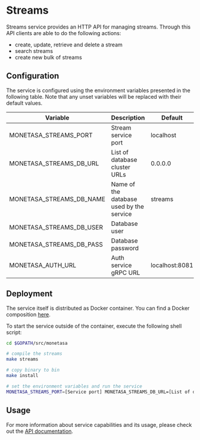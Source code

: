 # Streams

Streams service provides an HTTP API for managing streams.
Through this API clients are able to do the following
actions:

- create, update, retrieve and delete a stream
- search streams
- create new bulk of streams

## Configuration

The service is configured using the environment variables presented in the
following table. Note that any unset variables will be replaced with their
default values.

| Variable                 | Description                              | Default        |
|--------------------------|------------------------------------------|----------------|
| MONETASA_STREAMS_PORT    | Stream service port                      | localhost      |
| MONETASA_STREAMS_DB_URL  | List of database cluster URLs            | 0.0.0.0        |
| MONETASA_STREAMS_DB_NAME | Name of the database used by the service | streams        |
| MONETASA_STREAMS_DB_USER | Database user                            |                |
| MONETASA_STREAMS_DB_PASS | Database password                        |                |
| MONETASA_AUTH_URL        | Auth service gRPC URL                    | localhost:8081 |

## Deployment

The service itself is distributed as Docker container. You can find a Docker composition
[here](../docker/docker-compose.yml#64).

To start the service outside of the container, execute the following shell script:

```bash
cd $GOPATH/src/monetasa

# compile the streams
make streams

# copy binary to bin
make install

# set the environment variables and run the service
MONETASA_STREAMS_PORT=[Service port] MONETASA_STREAMS_DB_URL=[List of database cluster URLs] MONETASA_STREAMS_DB_NAME=[Name of the database used by the service] MONETASA_STREAMS_DB_USER=[Database user] MONETASA_STREAMS_DB_PASS=[Database password] MONETASA_AUTH_URL=[Auth service gRPC URL]
```

## Usage

For more information about service capabilities and its usage, please check out
the [API documentation](swagger.yml).
